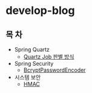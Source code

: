 # develop-blog


목  차
------------------
- Spring Quartz
  - [Quartz Job 판별 방식](https://github.com/kyo705/develop-blog/blob/main/spring-quartz/job%20%EA%B5%AC%EB%B6%84%20%EB%B0%A9%EC%8B%9D.md#spring-quartz%EC%9D%98-job-%EA%B5%AC%EB%B6%84-%EB%B0%A9%EC%8B%9D)
- Spring Security
  - [BcryptPasswordEncoder](https://github.com/kyo705/develop-blog/blob/main/spring-security/BcryptPasswordEncoder.md#bcryptpasswordencoder)
- 시스템 보안
  - [HMAC](https://github.com/kyo705/develop-blog/blob/main/%EC%8B%9C%EC%8A%A4%ED%85%9C%20%EB%B3%B4%EC%95%88/HMAC.md#hmackeyed-hash-message-authentication-code)
